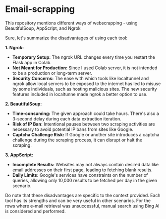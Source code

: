 # Email-scrapping
This repository mentions different ways of webscrapping - using BeautifulSoup, AppScript, and Ngrok

Sure, let's summarize the disadvantages of using each tool:

**1. Ngrok:**
- **Temporary Setup:** The ngrok URL changes every time you restart the Flask app in Colab.
- **Not Meant for Production:** Since I used Colab server, it is not intended to be a production or long-term server.
- **Security Concerns:** The ease with which tools like localtunnel and ngrok allow local servers to be exposed to the internet has led to misuse by some individuals, such as hosting malicious sites. The new security features included in localtunne made ngrok a better option to use.

**2. BeautifulSoup:**
- **Time-consuming:** The given approach could take hours. There's also a 3-second delay during each data extraction iteration.
- **Risk of IP Ban:** Intentional pauses between two scraping activities are necessary to avoid potential IP bans from sites like Google.
- **Captcha Challenge Risk:** If Google or another site introduces a captcha challenge during the scraping process, it can disrupt or halt the scraping.

**3. AppScript:**
- **Incomplete Results:** Websites may not always contain desired data like email addresses on their first page, leading to fetching blank results.
- **Daily Limits:** Google's services have constraints on the number of queries, allowing only 10,000 results to be fetched per day in the given scenario.

Do note that these disadvantages are specific to the context provided. Each tool has its strengths and can be very useful in other scenarios.
For the rows where e-mail retrieval was unsuccessful, manual search using Bing AI is considered and performed. 
